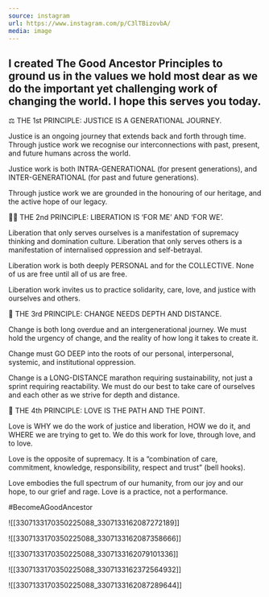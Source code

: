 ```yaml
---
source: instagram
url: https://www.instagram.com/p/C3lTBizovbA/
media: image
---
```


## I created The Good Ancestor Principles to ground us in the values we hold most dear as we do the important yet challenging work of changing the world. I hope this serves you today.

⚖️ THE 1st PRINCIPLE: JUSTICE IS A GENERATIONAL JOURNEY.

Justice is an ongoing journey that extends back and forth through time. Through justice work we recognise our interconnections with past, present, and future humans across the world.

Justice work is both INTRA-GENERATIONAL (for present generations), and INTER-GENERATIONAL (for past and future generations).

Through justice work we are grounded in the honouring of our heritage, and  the active hope of our legacy.

✊🏾 THE 2nd PRINCIPLE: LIBERATION IS ‘FOR ME’ AND ‘FOR WE’.

Liberation that only serves ourselves is a manifestation of supremacy thinking and domination culture. Liberation that only serves others is a manifestation of internalised oppression and self-betrayal.

Liberation work is both deeply PERSONAL and for the COLLECTIVE. None of us are free until all of us are free.

Liberation work invites us to practice solidarity, care, love, and justice with ourselves and others.

🌱 THE 3rd PRINCIPLE: CHANGE NEEDS DEPTH AND DISTANCE.

Change is both long overdue and an intergenerational journey. We must hold the urgency of change, and the reality of how long it takes to create it.

Change must GO DEEP into the roots of our personal, interpersonal, systemic, and institutional oppression.

Change is a LONG-DISTANCE marathon requiring sustainability, not just a sprint requiring reactability. We must do our best to take care of ourselves and each other as we strive for depth and distance.

💛 THE 4th PRINCIPLE: LOVE IS THE PATH AND THE POINT.

Love is WHY we do the work of justice and liberation, HOW we do it, and WHERE we are trying to get to.
We do this work for love, through love, and to love.

Love is the opposite of supremacy. It is a “combination of care, commitment, knowledge, responsibility, respect and trust” (bell hooks).

Love embodies the full spectrum of our humanity, from our joy and our hope, to our grief and rage. Love is a practice, not a performance.

#BecomeAGoodAncestor

![[3307133170350225088_3307133162087272189]]

![[3307133170350225088_3307133162087358666]]

![[3307133170350225088_3307133162079101336]]

![[3307133170350225088_3307133162372564932]]

![[3307133170350225088_3307133162087289644]]

